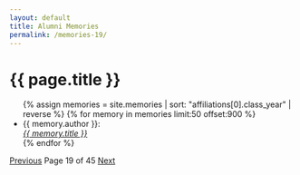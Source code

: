 ```yaml
---
layout: default
title: Alumni Memories
permalink: /memories-19/
---
```


<h1>{{ page.title }}</h1>

<ul>
  {% assign memories = site.memories | sort: "affiliations[0].class_year" | reverse %}
  {% for memory in memories limit:50 offset:900 %}
    <li>
      {{ memory.author }}:<br><a href="{{ memory.url }}"><i>{{ memory.title }}</i></a>
    </li>
  {% endfor %}
</ul>

<nav class="pagination">
  <a href="/memories-18/">Previous</a>
  <span>Page 19 of 45</span>
  <a href="/memories-20/">Next</a>
</nav>
